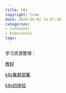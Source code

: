 ```yaml
---
title: k8s
copyright: true
date: 2020-06-02 14:07:48
categories:
- Container
- Kubernetes
tags:
---
```


学习资源整理：

[教程](http://docs.gerrywen.com/kubernetes/01/1-1.Kubernetes-components.html)

[k8s集群部署](https://www.cnblogs.com/wangyongqiang/articles/12564373.html)

[k8s初体验](https://www.qikqiak.com/k8s-book/docs/14.Kubernetes初体验.html)



<!-- more -->
